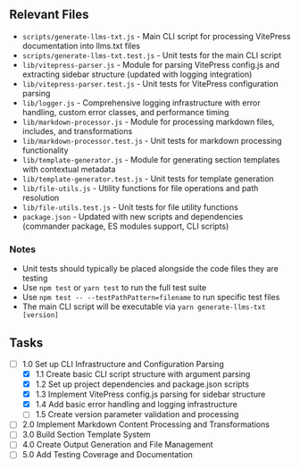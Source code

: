 ## Relevant Files

- `scripts/generate-llms-txt.js` - Main CLI script for processing VitePress documentation into llms.txt files
- `scripts/generate-llms-txt.test.js` - Unit tests for the main CLI script
- `lib/vitepress-parser.js` - Module for parsing VitePress config.js and extracting sidebar structure (updated with logging integration)
- `lib/vitepress-parser.test.js` - Unit tests for VitePress configuration parsing
- `lib/logger.js` - Comprehensive logging infrastructure with error handling, custom error classes, and performance timing
- `lib/markdown-processor.js` - Module for processing markdown files, includes, and transformations
- `lib/markdown-processor.test.js` - Unit tests for markdown processing functionality
- `lib/template-generator.js` - Module for generating section templates with contextual metadata
- `lib/template-generator.test.js` - Unit tests for template generation
- `lib/file-utils.js` - Utility functions for file operations and path resolution
- `lib/file-utils.test.js` - Unit tests for file utility functions
- `package.json` - Updated with new scripts and dependencies (commander package, ES modules support, CLI scripts)

### Notes

- Unit tests should typically be placed alongside the code files they are testing
- Use `npm test` or `yarn test` to run the full test suite
- Use `npm test -- --testPathPattern=filename` to run specific test files
- The main CLI script will be executable via `yarn generate-llms-txt [version]`

## Tasks

- [ ] 1.0 Set up CLI Infrastructure and Configuration Parsing
  - [x] 1.1 Create basic CLI script structure with argument parsing
  - [x] 1.2 Set up project dependencies and package.json scripts
  - [x] 1.3 Implement VitePress config.js parsing for sidebar structure
  - [x] 1.4 Add basic error handling and logging infrastructure
  - [ ] 1.5 Create version parameter validation and processing
- [ ] 2.0 Implement Markdown Content Processing and Transformations
- [ ] 3.0 Build Section Template System
- [ ] 4.0 Create Output Generation and File Management
- [ ] 5.0 Add Testing Coverage and Documentation